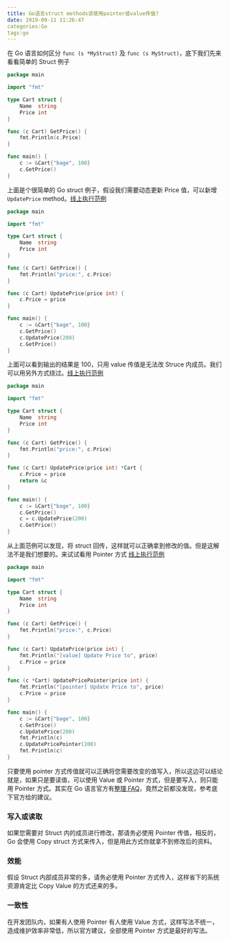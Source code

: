 ```yaml
---
title: Go语言struct methods该使用pointer或value传值?
date: 2019-09-11 11:26:47
categories:Go
tags:go
---
```


在 Go 语言如何区分 `func (s *MyStruct)` 及 `func (s MyStruct)`，底下我们先来看看简单的 Struct 例子

<!-- more -->

```go
package main

import "fmt"

type Cart struct {
    Name  string
    Price int
}

func (c Cart) GetPrice() {
    fmt.Println(c.Price)
}

func main() {
    c := &Cart{"bage", 100}
    c.GetPrice()
}
```



上面是个很简单的 Go struct 例子，假设我们需要动态更新 Price 值，可以新增 `UpdatePrice` method。[线上执行范例](https://play.golang.org/p/MPU3W-qR26)

```go
package main

import "fmt"

type Cart struct {
    Name  string
    Price int
}

func (c Cart) GetPrice() {
    fmt.Println("price:", c.Price)
}

func (c Cart) UpdatePrice(price int) {
    c.Price = price
}

func main() {
    c := &Cart{"bage", 100}
    c.GetPrice()
    c.UpdatePrice(200)
    c.GetPrice()
}
```

上面可以看到输出的结果是 100，只用 value 传值是无法改 Struce 内成员。我们可以用另外方式绕过。[线上执行范例](https://play.golang.org/p/sckO_D1ImM)

```go
package main

import "fmt"

type Cart struct {
    Name  string
    Price int
}

func (c Cart) GetPrice() {
    fmt.Println("price:", c.Price)
}

func (c Cart) UpdatePrice(price int) *Cart {
    c.Price = price
    return &c
}

func main() {
    c := &Cart{"bage", 100}
    c.GetPrice()
    c = c.UpdatePrice(200)
    c.GetPrice()
}
```

从上面范例可以发现，将 struct 回传，这样就可以正确拿到修改的值。但是这解法不是我们想要的。来试试看用 Pointer 方式 [线上执行范例](https://play.golang.org/p/euf_D2cE15)

```go
package main

import "fmt"

type Cart struct {
    Name  string
    Price int
}

func (c Cart) GetPrice() {
    fmt.Println("price:", c.Price)
}

func (c Cart) UpdatePrice(price int) {
    fmt.Println("[value] Update Price to", price)
    c.Price = price
}

func (c *Cart) UpdatePricePointer(price int) {
    fmt.Println("[pointer] Update Price to", price)
    c.Price = price
}

func main() {
    c := &Cart{"bage", 100}
    c.GetPrice()
    c.UpdatePrice(200)
    fmt.Println(c)
    c.UpdatePricePointer(200)
    fmt.Println(c)
}
```

只要使用 pointer 方式传值就可以正确将您需要改变的值写入，所以这边可以结论就是，如果只是要读值，可以使用 Value 或 Pointer 方式，但是要写入，则只能用 Pointer 方式。其实在 Go 语言官方有[整理 FAQ](https://golang.org/doc/faq#methods_on_values_or_pointers)，竟然之前都没发现，参考底下官方给的建议。

### 写入或读取

如果您需要对 Struct 内的成员进行修改，那请务必使用 Pointer 传值，相反的，Go 会使用 Copy struct 方式来传入，但是用此方式你就拿不到修改后的资料。

### 效能

假设 Struct 内部成员非常的多，请务必使用 Pointer 方式传入，这样省下的系统资源肯定比 Copy Value 的方式还来的多。

### 一致性

在开发团队内，如果有人使用 Pointer 有人使用 Value 方式，这样写法不统一，造成维护效率非常低，所以官方建议，全部使用 Pointer 方式是最好的写法。